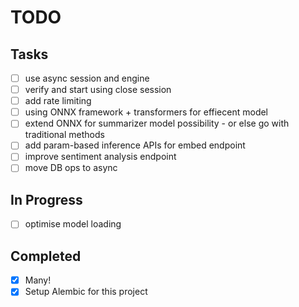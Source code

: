 # TODO

## Tasks
- [ ] use async session and engine
- [ ] verify and start using close session
- [ ] add rate limiting
- [ ] using ONNX framework + transformers for effiecent model
- [ ] extend ONNX for summarizer model possibility - or else go with traditional methods
- [ ] add param-based inference APIs for embed endpoint
- [ ] improve sentiment analysis endpoint
- [ ] move DB ops to async

## In Progress
- [ ] optimise model loading

## Completed
- [x] Many!
- [x] Setup Alembic for this project
